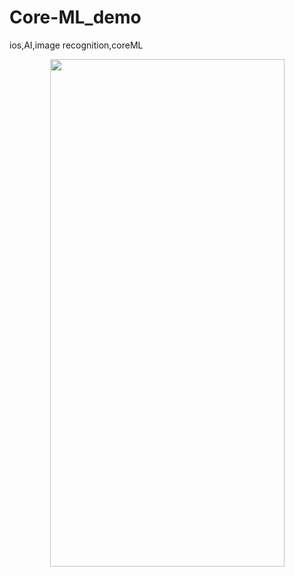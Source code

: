 # Core-ML_demo
ios,AI,image recognition,coreML

<div align=center><img width="375" height="812" src="https://github.com/Elvislanpop/CoreML_Demo/blob/master/Simulator%20Screen%20Shot.png"/></div>